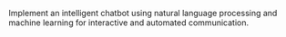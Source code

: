 Implement an intelligent chatbot using natural
language processing and machine learning for
interactive and automated communication.
